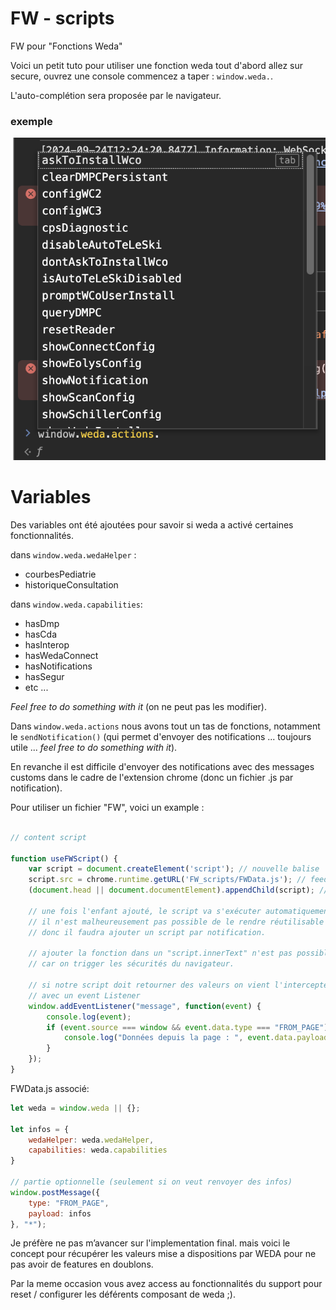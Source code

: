 # FW - scripts

FW pour "Fonctions Weda"

Voici un petit tuto pour utiliser une fonction weda tout d'abord allez sur secure, ouvrez une console commencez a taper : `window.weda.`.

L'auto-complétion sera proposée par le navigateur.

### exemple
![exemple](./image.png)


# Variables
Des variables ont été ajoutées pour savoir si weda a activé certaines fonctionnalités.

dans `window.weda.wedaHelper` :

- courbesPediatrie
- historiqueConsultation

dans `window.weda.capabilities`:

- hasDmp
- hasCda
- hasInterop
- hasWedaConnect
- hasNotifications
- hasSegur
- etc ...

*Feel free to do something with it* (on ne peut pas les modifier).

Dans `window.weda.actions` nous avons tout un tas de fonctions, notamment le `sendNotification()` (qui permet d'envoyer des notifications ... toujours utile ... *feel free to do something with it*).

En revanche il est difficile d'envoyer des notifications avec des messages customs dans le cadre de l'extension chrome (donc un fichier .js par notification).

Pour utiliser un fichier "FW", voici un example :

```js

// content script

function useFWScript() {
    var script = document.createElement('script'); // nouvelle balise 
    script.src = chrome.runtime.getURL('FW_scripts/FWData.js'); // feed
    (document.head || document.documentElement).appendChild(script); // applique

    // une fois l'enfant ajouté, le script va s'exécuter automatiquement.
    // il n'est malheureusement pas possible de le rendre réutilisable
    // donc il faudra ajouter un script par notification.

    // ajouter la fonction dans un "script.innerText" n'est pas possible
    // car on trigger les sécurités du navigateur.

    // si notre script doit retourner des valeurs on vient l'intercepter
    // avec un event Listener
    window.addEventListener("message", function(event) {
        console.log(event);
        if (event.source === window && event.data.type === "FROM_PAGE") {
            console.log("Données depuis la page : ", event.data.payload);
        }
    });
}
```

FWData.js associé:

```js
let weda = window.weda || {};

let infos = {
    wedaHelper: weda.wedaHelper,
    capabilities: weda.capabilities
}

// partie optionnelle (seulement si on veut renvoyer des infos)
window.postMessage({
    type: "FROM_PAGE",
    payload: infos
}, "*");
```

Je préfère ne pas m’avancer sur l'implementation final. mais voici le concept pour récupérer les valeurs mise a dispositions par WEDA pour ne pas avoir de features en doublons.

Par la meme occasion vous avez access au fonctionnalités du support pour reset / configurer les déférents composant de weda ;).
